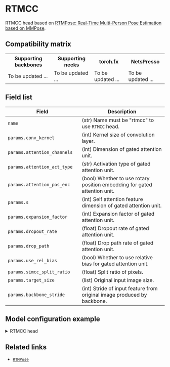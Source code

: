 # RTMCC

RTMCC head based on [RTMPose: Real-Time Multi-Person Pose Estimation based on MMPose](https://arxiv.org/abs/2303.07399).


## Compatibility matrix

<table>
  <tr>
    <th>Supporting backbones</th>
    <th>Supporting necks</th>
    <th>torch.fx</th>
    <th>NetsPresso</th>
  </tr>
  <tr>
    <td>To be updated ...</td>
    <td>To be updated ...</td>
    <td>To be updated ...</td>
    <td>To be updated ...</td>
  </tr>
</table>

## Field list

| Field <img width=200/> | Description |
|---|---|
| `name` | (str) Name must be "rtmcc" to use `RTMCC` head. |
| `params.conv_kernel` | (int) Kernel size of convolution layer. |
| `params.attention_channels` | (int) Dimension of gated attention unit. |
| `params.attention_act_type` | (str) Activation type of gated attention unit. |
| `params.attention_pos_enc` | (bool) Whether to use rotary position embedding for gated attention unit. |
| `params.s` | (int) Self attention feature dimension of gated attention unit. |
| `params.expansion_factor` | (int) Expansion factor of gated attention unit.  |
| `params.dropout_rate` | (float) Dropout rate of gated attention unit. |
| `params.drop_path` | (float) Drop path rate of gated attention unit. |
| `params.use_rel_bias` | (bool) Whether to use relative bias for gated attention unit. |
| `params.simcc_split_ratio` | (float) Split ratio of pixels. |
| `params.target_size` | (list) Original input image size. |
| `params.backbone_stride` | (int) Stride of input feature from original image produced by backbone. |

## Model configuration example

<details>
  <summary>RTMCC head</summary>
  
  ```yaml
  model:
    architecture:
      head:
      name: rtmcc
      params:
        conv_kernel: 7
        attention_channels: 256
        attention_act_type: 'silu'
        attention_pos_enc: False
        s: 128
        expansion_factor: 2
        dropout_rate: 0.
        drop_path: 0.
        use_rel_bias: False
        simcc_split_ratio: 2.
        target_size: [256, 256]
        backbone_stride: 32
  ```
</details>

## Related links
- [`RTMPose`](https://github.com/open-mmlab/mmpose/tree/main/projects/rtmpose)